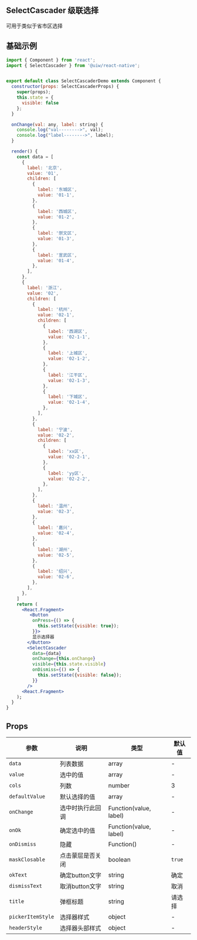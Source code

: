 SelectCascader 级联选择
---

可用于类似于省市区选择

## 基础示例

```jsx
import { Component } from 'react';
import { SelectCascader } from '@uiw/react-native';


export default class SelectCascaderDemo extends Component {
  constructor(props: SelectCascaderProps) {
    super(props);
    this.state = {
      visible: false
    };
  }

  onChange(val: any, label: string) {
    console.log("val-------->", val);
    console.log("label-------->", label);
  }

  render() {
    const data = [
      {
        label: '北京',
        value: '01',
        children: [
          {
            label: '东城区',
            value: '01-1',
          },
          {
            label: '西城区',
            value: '01-2',
          },
          {
            label: '崇文区',
            value: '01-3',
          },
          {
            label: '宣武区',
            value: '01-4',
          },
        ],
      },
      {
        label: '浙江',
        value: '02',
        children: [
          {
            label: '杭州',
            value: '02-1',
            children: [
              {
                label: '西湖区',
                value: '02-1-1',
              },
              {
                label: '上城区',
                value: '02-1-2',
              },
              {
                label: '江干区',
                value: '02-1-3',
              },
              {
                label: '下城区',
                value: '02-1-4',
              },
            ],
          },
          {
            label: '宁波',
            value: '02-2',
            children: [
              {
                label: 'xx区',
                value: '02-2-1',
              },
              {
                label: 'yy区',
                value: '02-2-2',
              },
            ],
          },
          {
            label: '温州',
            value: '02-3',
          },
          {
            label: '嘉兴',
            value: '02-4',
          },
          {
            label: '湖州',
            value: '02-5',
          },
          {
            label: '绍兴',
            value: '02-6',
          },
        ],
      },
    ]
    return (
      <React.Fragment>
         <Button
          onPress={() => {
            this.setState({visible: true});
          }}>
          显示选择器
        </Button>
        <SelectCascader
          data={data}
          onChange={this.onChange}
          visible={this.state.visible}
          onDismiss={() => {
            this.setState({visible: false});
          }}
        />
      <React.Fragment>
    );
  }
}
```

## Props

| 参数      | 说明            | 类型      | 默认值 |
| --------- | --------------------- | --------- | ------ |
| `data`    | 列表数据 | array | -  |
| `value`   | 选中的值 | array | -  |
| `cols`   | 列数 | number | 3  |
| `defaultValue` | 默认选择的值 | array | -  |
| `onChange` | 选中时执行此回调 | Function(value, label) | -  |
| `onOk` | 确定选中的值 | Function(value, label) | -  |
| `onDismiss` | 隐藏 | Function() | -  |
| `maskClosable` | 点击蒙层是否关闭 | boolean | `true` |
| `okText` | 确定button文字 | string | 确定  |
| `dismissText` | 取消button文字 | string | 取消  |
| `title` | 弹框标题 | string | 请选择  |
| `pickerItemStyle` | 选择器样式 | object | -  |
| `headerStyle` | 选择器头部样式 | object | -  |
